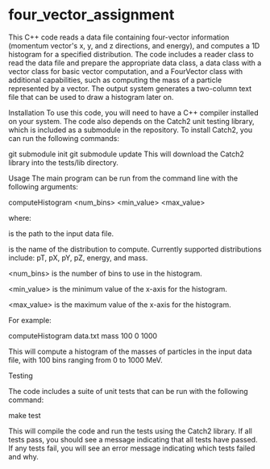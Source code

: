 # four_vector_assignment
 
This C++ code reads a data file containing four-vector information (momentum vector's x, y, and z directions, and energy), and computes a 1D histogram for a specified distribution. The code includes a reader class to read the data file and prepare the appropriate data class, a data class with a vector class for basic vector computation, and a FourVector class with additional capabilities, such as computing the mass of a particle represented by a vector. The output system generates a two-column text file that can be used to draw a histogram later on.

Installation
To use this code, you will need to have a C++ compiler installed on your system. The code also depends on the Catch2 unit testing library, which is included as a submodule in the repository. To install Catch2, you can run the following commands:

git submodule init
git submodule update
This will download the Catch2 library into the tests/lib directory.

Usage
The main program can be run from the command line with the following arguments:

computeHistogram <datafile> <distribution> <num_bins> <min_value> <max_value>

where:

<datafile> is the path to the input data file.
 
<distribution> is the name of the distribution to compute. Currently supported distributions include: pT, pX, pY, pZ, energy, and mass.
 
<num_bins> is the number of bins to use in the histogram.
 
<min_value> is the minimum value of the x-axis for the histogram.
 
<max_value> is the maximum value of the x-axis for the histogram.

For example:

computeHistogram data.txt mass 100 0 1000
 
This will compute a histogram of the masses of particles in the input data file, with 100 bins ranging from 0 to 1000 MeV.

Testing

The code includes a suite of unit tests that can be run with the following command:

make test

This will compile the code and run the tests using the Catch2 library. If all tests pass, you should see a message indicating that all tests have passed. If any tests fail, you will see an error message indicating which tests failed and why.

